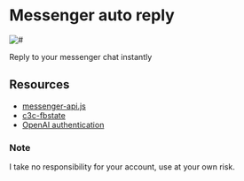 # Messenger auto reply

![#](https://media.giphy.com/media/v1.Y2lkPTc5MGI3NjExb2prYzNlcnIzbHY0YXpvNDdzY2xpb3owamc3cjd2bDNpNGE4NjAxYSZlcD12MV9naWZzX3NlYXJjaCZjdD1n/l44QzK8puPmokuTsc/giphy.gif)

Reply to your messenger chat instantly

## Resources

- [messenger-api.js](https://www.npmjs.com/package/messenger-api.js)
- [c3c-fbstate](https://github.com/c3cbot/c3c-fbstate)
- [OpenAI authentication](https://platform.openai.com/docs/api-reference/authentication)

### Note

I take no responsibility for your account, use at your own risk.
